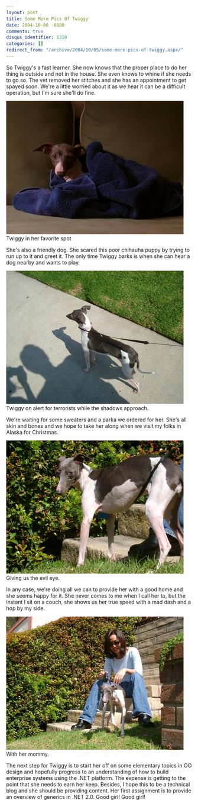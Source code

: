 ```yaml
---
layout: post
title: Some More Pics Of Twiggy
date: 2004-10-06 -0800
comments: true
disqus_identifier: 1310
categories: []
redirect_from: "/archive/2004/10/05/some-more-pics-of-twiggy.aspx/"
---
```


So Twiggy's a fast learner. She now knows that the proper place to do
her thing is outside and not in the house. She even knows to whine if
she needs to go so. The vet removed her stitches and she has an
appointment to get spayed soon. We're a little worried about it as we
hear it can be a difficult operation, but I'm sure she'll do fine.

![](/images/Twiggy_Favorite_Spot.jpg) \
Twiggy in her favorite spot

She's also a friendly dog. She scared this poor chihauha puppy by trying
to run up to it and greet it. The only time Twiggy barks is when she can
hear a dog nearby and wants to play.

![](/images/TwiggyAlert.jpg) \
Twiggy on alert for terrorists while the shadows approach.

We're waiting for some sweaters and a parka we ordered for her. She's
all skin and bones and we hope to take her along when we visit my folks
in Alaska for Christmas.

![](/images/TwiggyDeathGlare.jpg) \
Giving us the evil eye.

In any case, we're doing all we can to provide her with a good home and
she seems happy for it. She never comes to me when I call her to, but
the instant I sit on a couch, she shows us her true speed with a mad
dash and a hop by my side.

![](/images/TwiggyWithMommy.jpg) \
With her mommy.

The next step for Twiggy is to start her off on some elementary topics
in OO design and hopefully progress to an understanding of how to build
enterprise systems using the .NET platform. The expense is getting to
the point that she needs to earn her keep. Besides, I hope this to be a
technical blog and she should be providing content. Her first assignment
is to provide an overview of generics in .NET 2.0. Good girl! Good girl!

